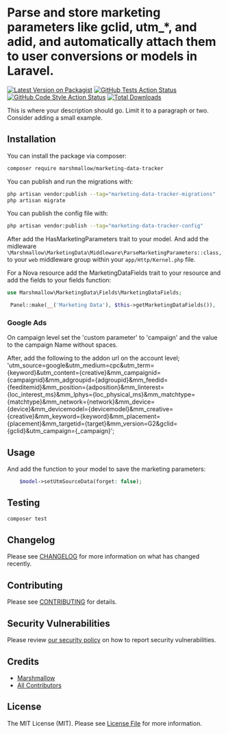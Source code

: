 # Parse and store marketing parameters like gclid, utm\_\*, and adid, and automatically attach them to user conversions or models in Laravel.

[![Latest Version on Packagist](https://img.shields.io/packagist/v/marshmallow-packages/marketing-data-tracker.svg?style=flat-square)](https://packagist.org/packages/marshmallow-packages/marketing-data-tracker)
[![GitHub Tests Action Status](https://img.shields.io/github/actions/workflow/status/marshmallow-packages/marketing-data-tracker/run-tests.yml?branch=main&label=tests&style=flat-square)](https://github.com/marshmallow-packages/marketing-data-tracker/actions?query=workflow%3Arun-tests+branch%3Amain)
[![GitHub Code Style Action Status](https://img.shields.io/github/actions/workflow/status/marshmallow-packages/marketing-data-tracker/fix-php-code-style-issues.yml?branch=main&label=code%20style&style=flat-square)](https://github.com/marshmallow-packages/marketing-data-tracker/actions?query=workflow%3A"Fix+PHP+code+style+issues"+branch%3Amain)
[![Total Downloads](https://img.shields.io/packagist/dt/marshmallow-packages/marketing-data-tracker.svg?style=flat-square)](https://packagist.org/packages/marshmallow-packages/marketing-data-tracker)

This is where your description should go. Limit it to a paragraph or two. Consider adding a small example.

## Installation

You can install the package via composer:

```bash
composer require marshmallow/marketing-data-tracker
```

You can publish and run the migrations with:

```bash
php artisan vendor:publish --tag="marketing-data-tracker-migrations"
php artisan migrate
```

You can publish the config file with:

```bash
php artisan vendor:publish --tag="marketing-data-tracker-config"
```

After add the HasMarketingParameters trait to your model. And add the midleware `\Marshmallow\MarketingData\Middleware\ParseMarketingParameters::class,` to your `web` middleware group within your `app/Http/Kernel.php` file.

For a Nova resource add the MarketingDataFields trait to your resource and add the fields to your fields function:

```php
use Marshmallow\MarketingData\Fields\MarketingDataFields;

 Panel::make(__('Marketing Data'), $this->getMarketingDataFields()),

```

### Google Ads

On campaign level set the 'custom parameter' to 'campaign' and the value to the campaign Name without spaces.

After, add the following to the addon url on the account level;
'utm_source=google&utm_medium=cpc&utm_term={keyword}&utm_content={creative}&mm_campaignid={campaignid}&mm_adgroupid={adgroupid}&mm_feedid={feeditemid}&mm_position={adposition}&mm_linterest={loc_interest_ms}&mm_lphys={loc_physical_ms}&mm_matchtype={matchtype}&mm_network={network}&mm_device={device}&mm_devicemodel={devicemodel}&mm_creative={creative}&mm_keyword={keyword}&mm_placement={placement}&mm_targetid={target}&mm_version=G2&gclid={gclid}&utm_campaign={\_campaign}';

## Usage

And add the function to your model to save the marketing parameters:

```php
    $model->setUtmSourceData(forget: false);
```

## Testing

```bash
composer test
```

## Changelog

Please see [CHANGELOG](CHANGELOG.md) for more information on what has changed recently.

## Contributing

Please see [CONTRIBUTING](CONTRIBUTING.md) for details.

## Security Vulnerabilities

Please review [our security policy](../../security/policy) on how to report security vulnerabilities.

## Credits

-   [Marshmallow](https://github.com/marshmallow-packages)
-   [All Contributors](../../contributors)

## License

The MIT License (MIT). Please see [License File](LICENSE.md) for more information.
